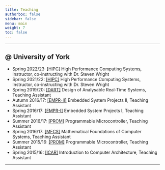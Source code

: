 ```yaml
---
title: Teaching
authorbox: false
sidebar: false
menu: main
weight: 7
toc: false
---
```


---

## @ University of York

- Spring 2022/23: <u>[HIPC]</u> High Performance Computing Systems, Instructor, co-instructing with Dr. Steven Wright
- Spring 2021/22: <u>[HIPC]</u> High Performance Computing Systems, Instructor, co-instructing with Dr. Steven Wright
- Spring 2019/20: <u>[DART]</u> Design of Analysable Real-Time Systems, Teaching Assistant
- Autumn 2016/17: <u>[EMPR-II]</u> Embedded System Projects II, Teaching Assistant
- Spring 2016/17: <u>[EMPR-I]</u> Embedded System Projects I, Teaching Assistant
- Summer 2016/17: <u>[PROM]</u> Programmable Microcontroller, Teaching Assistant
- Spring 2016/17: <u>[MFCS]</u> Mathematical Foundations of Computer Systems, Teaching Assistant
- Summer 2015/16: <u>[PROM]</u> Programmable Microcontroller, Teaching Assistant
- Spring 2015/16: <u>[ICAR]</u> Introduction to Computer Architecture, Teaching Assistant

---

